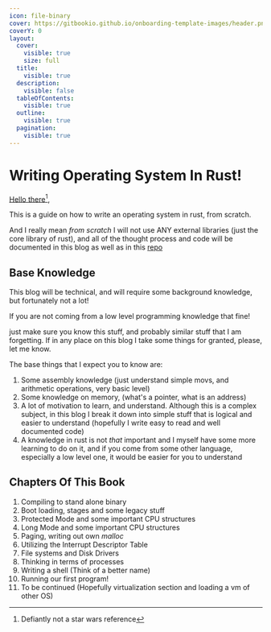 ```yaml
---
icon: file-binary
cover: https://gitbookio.github.io/onboarding-template-images/header.png
coverY: 0
layout:
  cover:
    visible: true
    size: full
  title:
    visible: true
  description:
    visible: false
  tableOfContents:
    visible: true
  outline:
    visible: true
  pagination:
    visible: true
---
```


# Writing Operating System In Rust!

[Hello there](#user-content-fn-1)[^1],&#x20;

This is a guide on how to write an operating system in rust, from scratch.&#x20;

And I really mean _from scratch_ I will not use ANY external libraries (just the core library of rust), and all of the thought process and code will be documented in this blog as well as in this [repo](https://github.com/sagi21805/RustOS)

## Base Knowledge

This blog will be technical, and will require some background knowledge, but fortunately not a lot!

If you are not coming from a low level programming knowledge that fine!

just make sure you know this stuff, and probably similar stuff that I am forgetting. If in any place on this blog I take some things for granted, please, let me know.

The base things that I expect you to know are:

1. Some assembly knowledge (just understand simple movs, and arithmetic operations, very basic level)
2. Some knowledge on memory,  (what's a pointer, what is an address)
3. A lot of motivation to learn, and understand. Although this is a complex subject, in this blog I break it down into simple stuff that is logical and easier to understand (hopefully I write easy to read and well documented code)
4. A knowledge in rust is not _that_ important and I myself have some more learning to do on it, and if you come from some other language, especially a low level one, it would be easier for you to understand

## Chapters Of This Book

1. Compiling to stand alone binary
2. Boot loading, stages and some legacy stuff
3. Protected Mode and some important CPU structures
4. Long Mode and some important CPU structures
5. Paging, writing out own _malloc_
6. Utilizing the Interrupt Descriptor Table
7. File systems and Disk Drivers
8. Thinking in terms of processes
9. Writing a shell (Think of a better name)
10. Running our first program!
11. To be continued (Hopefully virtualization section and loading a vm of other OS)

[^1]: Defiantly not a star wars reference
